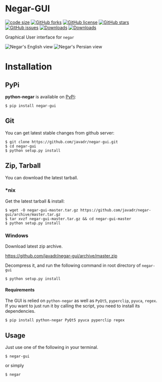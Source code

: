 ﻿Negar-GUI
==============
[![code size](https://img.shields.io/github/languages/code-size/javadr/negar-gui?style=social)](https://github.com/javadr/negar-gui/archive/master.zip)
[![GitHub forks](https://img.shields.io/github/forks/javadr/negar-gui?style=social)](https://github.com/javadr/negar-gui/network/members)
[![GitHub license](https://img.shields.io/github/license/javadr/negar-gui?style=social)](https://github.com/javadr/negar-gui/blob/main/LICENSE)
[![GitHub stars](https://img.shields.io/github/stars/javadr/negar-gui?style=social)](https://github.com/javadr/negar-gui/stargazers)
[![GitHub issues](https://img.shields.io/github/issues/javadr/negar-gui?style=social)](https://github.com/javadr/negar-gui/issues)
[![Downloads](https://pepy.tech/badge/negar-gui)](https://pepy.tech/project/negar-gui)
[![Downloads](https://pepy.tech/badge/negar-gui/month)](https://pepy.tech/project/negar-gui)

Graphical User interface for `negar`


![Negar's English view](https://raw.github.com/javadr/negar-gui/master/images/negar-en.png)
![Negar's Persian view](https://raw.github.com/javadr/negar-gui/master/images/negar-fa.png)

Installation
==============

## PyPi

**python-negar** is available on [PyPi](http://pypi.python.org/pypi/negar-gui):

    $ pip install negar-gui

## Git

You can get latest stable changes from github server:

    $ git clone https://github.com/javadr/negar-gui.git
    $ cd negar-gui
    $ python setup.py install

## Zip, Tarball

You can download the latest tarball.

### *nix

Get the latest tarball & install:

    $ wget -O negar-gui-master.tar.gz https://github.com/javadr/negar-gui/archive/master.tar.gz
    $ tar xvzf negar-gui-master.tar.gz && cd negar-gui-master
    $ python setup.py install

### Windows

Download latest zip archive.

https://github.com/javadr/negar-gui/archive/master.zip

Decompress it, and run the following command in root directory of `negar-gui`

    $ python setup.py install

#### Requirements
The GUI is relied on `python-negar` as well as `PyQt5`, `pyperclip`, `pyuca`, `regex`.
If you want to just run it by calling the script, you need to install its dependencies.

    $ pip install python-negar PyQt5 pyuca pyperclip regex

## Usage
Just use one of the following in your terminal.

    $ negar-gui

or simply

    $ negar
